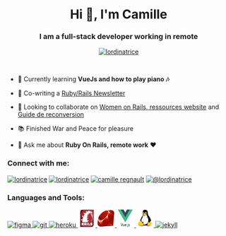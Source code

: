 <h1 align="center">Hi 👋, I'm Camille</h1>
<h3 align="center">I am a full-stack developer working in remote</h3>

<p align="center"> <a href="https://twitter.com/lordinatrice" target="blank"><img src="https://img.shields.io/twitter/follow/lordinatrice?logo=twitter&style=for-the-badge" alt="lordinatrice" /></a> </p>
<br/>

- 🌱 Currently learning **VueJs and how to play piano 🎶**

- 👀 Co-writing a [Ruby/Rails Newsletter](https://womenonrails.substack.com/)

- 👯 Looking to collaborate on [Women on Rails, ressources website](https://github.com/women-on-rails/ressources) and [Guide de reconversion](https://github.com/ladiesOfCodeParis/guide-reconversion/)

- 📚 Finished War and Peace for pleasure  

- 💬 Ask me about **Ruby On Rails, remote work** ♥️

<h3 align="left">Connect with me:</h3>
<p align="left">
<a href="https://dev.to/lordinatrice" target="blank"><img align="center" src="https://cdn.jsdelivr.net/npm/simple-icons@3.0.1/icons/dev-dot-to.svg" alt="lordinatrice" height="30" width="40" /></a>
<a href="https://twitter.com/lordinatrice" target="blank"><img align="center" src="https://cdn.jsdelivr.net/npm/simple-icons@3.0.1/icons/twitter.svg" alt="lordinatrice" height="30" width="40" /></a>
<a href="https://linkedin.com/in/camille-regnault" target="blank"><img align="center" src="https://cdn.jsdelivr.net/npm/simple-icons@3.0.1/icons/linkedin.svg" alt="camille regnault" height="30" width="40" /></a>
<a href="https://medium.com/@lordinatrice" target="blank"><img align="center" src="https://cdn.jsdelivr.net/npm/simple-icons@3.0.1/icons/medium.svg" alt="@lordinatrice" height="30" width="40" /></a>
</p>

<h3 align="left">Languages and Tools:</h3>
<p align="left"> 
  <a href="https://www.figma.com/" target="_blank"> <img src="https://www.vectorlogo.zone/logos/figma/figma-icon.svg" alt="figma" width="40" height="40"/> </a> 
  <a href="https://git-scm.com/" target="_blank"> <img src="https://www.vectorlogo.zone/logos/git-scm/git-scm-icon.svg" alt="git" width="40" height="40"/> </a>
  <a href="https://heroku.com" target="_blank"> <img src="https://www.vectorlogo.zone/logos/heroku/heroku-icon.svg" alt="heroku" width="40" height="40"/> </a>
  <a href="https://rubyonrails.org" target="_blank"> <img src="https://raw.githubusercontent.com/devicons/devicon/master/icons/rails/rails-original-wordmark.svg" alt="rails" width="40" height="40"/> </a> 
  <a href="https://www.ruby-lang.org/en/" target="_blank"> <img src="https://raw.githubusercontent.com/devicons/devicon/master/icons/ruby/ruby-original.svg" alt="ruby" width="40" height="40"/> </a> <a href="https://vuejs.org/" target="_blank"> <img src="https://raw.githubusercontent.com/devicons/devicon/master/icons/vuejs/vuejs-original-wordmark.svg" alt="vuejs" width="40" height="40"/> </a>
  <a href="https://www.linux.org/" target="_blank"> <img src="https://raw.githubusercontent.com/devicons/devicon/master/icons/linux/linux-original.svg" alt="linux" width="40" height="40"/> </a>
  <a href="https://jekyllrb.com/" target="_blank"> <img src="https://www.vectorlogo.zone/logos/jekyllrb/jekyllrb-icon.svg" alt="jekyll" width="40" height="40"/> </a>
</p>

